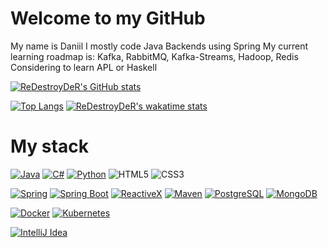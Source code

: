 # Welcome to my GitHub

My name is Daniil
I mostly code Java Backends using Spring
My current learning roadmap is: Kafka, RabbitMQ, Kafka-Streams, Hadoop, Redis
Considering to learn APL or Haskell

[![ReDestroyDeR's GitHub stats](https://github-readme-stats.vercel.app/api?username=ReDestroyDeR&show_icons=true&theme=tokyonight)](https://github.com/anuraghazra/github-readme-stats) 

[![Top Langs](https://github-readme-stats.vercel.app/api/top-langs/?username=ReDestroyDeR&theme=tokyonight)](https://github.com/anuraghazra/github-readme-stats)
[![ReDestroyDeR's wakatime stats](https://github-readme-stats.vercel.app/api/wakatime?username=redofficiale&theme=tokyonight)](https://github.com/anuraghazra/github-readme-stats)

# My stack
[![Java](https://img.shields.io/badge/java-black?style=for-the-badge&logo=java)](https://www.java.com/) 
[![C#](https://img.shields.io/badge/csharp-blue?style=for-the-badge&logo=csharp)](https://docs.microsoft.com/en-us/dotnet/csharp/)
[![Python](https://img.shields.io/badge/python-gray?style=for-the-badge&logo=python&logoColor=yellow)](https://www.python.org/)
![HTML5](https://img.shields.io/badge/-HTML5-E34F26?style=for-the-badge&logo=HTML5&logoColor=white)
![CSS3](https://img.shields.io/badge/-CSS3-1572B6?style=for-the-badge&logo=CSS3&logoColor=white)

[![Spring](https://img.shields.io/badge/spring-green?style=for-the-badge&logo=spring&logoColor=white)](https://spring.io/)
[![Spring Boot](https://img.shields.io/badge/spring_boot-green?style=for-the-badge&logo=springboot&logoColor=white)](https://spring.io/projects/spring-boot)
[![ReactiveX](https://img.shields.io/badge/reactivex-indigo?style=for-the-badge&logo=reactivex)](http://reactivex.io/)
[![Maven](https://img.shields.io/badge/maven-blue?style=for-the-badge&logo=apachemaven)](https://maven.apache.org/)
[![PostgreSQL](https://img.shields.io/badge/postgresql-blue?style=for-the-badge&logo=postgresql&logoColor=white)](https://www.postgresql.org/)
[![MongoDB](https://img.shields.io/badge/mongodb-white?style=for-the-badge&logo=mongodb&logoColor=darkgreen)](https://www.mongodb.com/)

[![Docker](https://img.shields.io/badge/docker-blue?style=for-the-badge&logo=docker&logoColor=white)](https://www.docker.com/)
[![Kubernetes](https://img.shields.io/badge/kubernetes-white?style=for-the-badge&logo=kubernetes)](https://kubernetes.io/)

[![IntelliJ Idea](https://img.shields.io/badge/intellij_idea-purple?style=for-the-badge&logo=intellijidea)](https://www.jetbrains.com/idea/)
